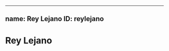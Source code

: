 -------------------------------------------------
name: Rey Lejano
ID:	reylejano
--------------------------------------------------

# Rey Lejano
